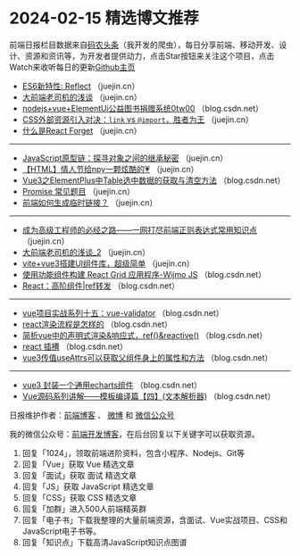 # 2024-02-15 精选博文推荐

前端日报栏目数据来自[码农头条](http://toutiao.qdkfweb.cn/)（我开发的爬虫），每日分享前端、移动开发、设计、资源和资讯等，为开发者提供动力，点击Star按钮来关注这个项目，点击Watch来收听每日的更新[Github主页](https://github.com/kujian/frontendDaily)
* [ES6新特性: Reflect](https://juejin.cn/post/7333236033038647337) （juejin.cn）
* [大前端老司机的浅谈](https://juejin.cn/post/7333535323932393523) （juejin.cn）
* [nodejs+vue+ElementUi公益图书捐赠系统0tw00](https://blog.csdn.net/QQ242219979/article/details/136116437) （blog.csdn.net）
* [CSS外部资源引入对决：`link` vs `@import`，胜者为王](https://juejin.cn/post/7333066398175903781) （juejin.cn）
* [什么是React Forget](https://juejin.cn/post/7333149874710642703) （juejin.cn）

***
* [JavaScript原型链：探寻对象之间的继承秘密](https://juejin.cn/post/7333215594202628131) （juejin.cn）
* [【HTML】情人节给npy一颗炫酷的💗](https://juejin.cn/post/7333986476030345226) （juejin.cn）
* [Vue3之ElementPlus中Table选中数据的获取与清空方法](https://blog.csdn.net/yuanjinshenglife/article/details/136114140) （blog.csdn.net）
* [Promise 常见题目](https://juejin.cn/post/7334167506317836339) （juejin.cn）
* [前端如何生成临时链接？](https://juejin.cn/post/7333236033038778409) （juejin.cn）

***
* [成为高级工程师的必经之路——一网打尽前端正则表达式常用知识点](https://juejin.cn/post/7333986476029444106) （juejin.cn）
* [大前端老司机的浅谈_2](https://juejin.cn/post/7333458486435430438) （juejin.cn）
* [vite+vue3搭建UI组件库，超级简单](https://juejin.cn/post/7333631025758076947) （juejin.cn）
* [使用功能组件构建 React Grid 应用程序-Wijmo JS](https://blog.csdn.net/john_dwh/article/details/136111570) （blog.csdn.net）
* [React：高阶组件|ref转发](https://blog.csdn.net/weixin_43524214/article/details/136115898) （blog.csdn.net）

***
* [vue项目实战系列十五：vue-validator](https://blog.csdn.net/m0_68635815/article/details/136115508) （blog.csdn.net）
* [react渲染流程是怎样的](https://blog.csdn.net/qq_42931285/article/details/136106806) （blog.csdn.net）
* [简析vue中的声明式渲染&amp;响应式，ref()&amp;reactive()](https://blog.csdn.net/coder184/article/details/136096993) （blog.csdn.net）
* [react 插槽](https://blog.csdn.net/qq_45623378/article/details/136111285) （blog.csdn.net）
* [vue3传值useAttrs可以获取父组件身上的属性和方法](https://blog.csdn.net/jieweiwujie/article/details/136110456) （blog.csdn.net）

***
* [vue3 封装一个通用echarts组件](https://blog.csdn.net/weixin_43160044/article/details/136104214) （blog.csdn.net）
* [Vue源码系列讲解——模板编译篇【四】(文本解析器)](https://blog.csdn.net/Miller777_/article/details/136115419) （blog.csdn.net）

日报维护作者：[前端博客](https://qdkfweb.cn/) 、 [微博](http://weibo.com/kujian) 和 [微信公众号](https://open.weixin.qq.com/qr/code?username=caibaojian_com)

我的微信公众号：[前端开发博客](https://open.weixin.qq.com/qr/code?username=caibaojian_com)，在后台回复以下关键字可以获取资源。

1. 回复「1024」，领取前端进阶资料，包含小程序、Nodejs、Git等
2. 回复「Vue」获取 Vue 精选文章
3. 回复「面试」获取 面试 精选文章
4. 回复「JS」获取 JavaScript 精选文章
5. 回复「CSS」获取 CSS 精选文章
6. 回复「加群」进入500人前端精英群
7. 回复「电子书」下载我整理的大量前端资源，含面试、Vue实战项目、CSS和JavaScript电子书等。
8. 回复「知识点」下载高清JavaScript知识点图谱